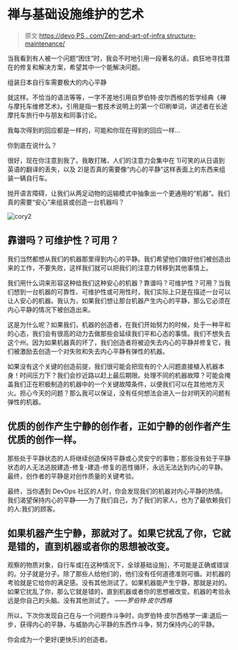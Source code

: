 # 禅与基础设施维护的艺术

> 原文:[https://devo PS . com/Zen-and-art-of-infra structure-maintenance/](https://devops.com/zen-and-the-art-of-infrastructure-maintenance/)

当我看到有人被一个问题“困住”时，我会不时地引用一段著名的话，疯狂地寻找潜在的修复和解决方案，希望其中一个能解决问题。

组装日本自行车需要极大的内心平静

就这样。不恰当的语法等等，一字不差地引用自罗伯特·皮尔西格的哲学经典《禅与摩托车维修艺术》。引用是指一套技术说明上的第一个印刷单词，讲述者在长途摩托车旅行中与朋友和同事讨论。

我每次得到的回应都是一样的，可能和你现在得到的回应一样…

你到底在说什么？

很好，现在你注意到我了。我敢打赌，人们的注意力会集中在 1)可笑的从日语到英语的翻译的丢失，以及 2)是否真的需要像“内心的平静”这样表面上的东西来组装一辆自行车。

抛开语言障碍，让我们从两足动物的运输模式中抽象出一个更通用的“机器”。我们真的需要“安心”来组装或创造一台机器吗？

![cory2](../Images/7bd366cbf05f05aeac93e8e166ca7fdc.png)

## 靠谱吗？可维护性？可用？

我们当然都想从我们的机器那里得到内心的平静。我们希望他们做好他们被创造出来的工作，不要失败，这样我们就可以把我们的注意力转移到其他事情上。

我们用什么词来形容这种给我们这种安心的机器？靠谱吗？可维护性？可用？当我们想到一台机器的可靠性、可维护性或可用性时，我们实际上只是在描述一台可以让人安心的机器。我认为，如果我们想让那台机器产生内心的平静，那么它必须在内心平静的情况下被创造出来。

这是为什么呢？如果我们，机器的创造者，在我们开始努力的时候，处于一种平和的心态，我们会有很高的动力去做那些会延续我们平和心态的事情。我们不想失去这个州。因为如果机器真的坏了，我们创造者将被迫失去内心的平静并修复它，我们被激励去创造一个对失败和失去内心平静有弹性的机器。

如果没有这个关键的创造前提，我们很可能会把现有的个人问题直接植入机器本身！时间压力下？我们会抄近路以赶上最后期限。处理不同的机器故障？可能会掩盖我们正在积极制造的机器中的一个关键故障条件，以便我们可以在其他地方灭火。担心今天的问题？那么我可以保证，没有任何想法会进入一台对明天的问题有弹性的机器。

## 优质的创作产生宁静的创作者，正如宁静的创作者产生优质的创作一样。

那些处于平静状态的人将继续创造保持平静或心灵安宁的事物；那些没有处于平静状态的人无法逃脱建造-修复-建造-修复的恶性循环，永远无法达到内心的平静。最终，创作者的平静是对创作质量的关键考验。

最终，当你遇到 DevOps 社区的人时，你会发现我们的机器对内心平静的热情。我们渴望保持内心的平静——为了我们自己，为了我们的家人，也为了最依赖我们的人:我们的顾客。

## 如果机器产生宁静，那就对了。如果它扰乱了你，它就是错的，直到机器或者你的思想被改变。

观察的物质对象，自行车或[在这种情况下，全球基础设施]，不可能是正确或错误的。分子就是分子。除了那些人给他们的，他们没有任何道德准则可循。对机器的考验就是它给你的满足感。没有其他测试了。如果机器能产生宁静，那就是对的。如果它扰乱了你，那么它就是错的，直到机器或者你的思想被改变。机器的考验永远是你自己的头脑。没有其他测试了。
*——罗伯特·皮尔西格*

所以，下次你发现自己在与一个问题作斗争时，向罗伯特·皮尔西格学一课:退后一步，获得内心的平静，与威胁内心平静的东西作斗争，努力保持内心的平静。

你会成为一个更好(更快乐)的创造者。